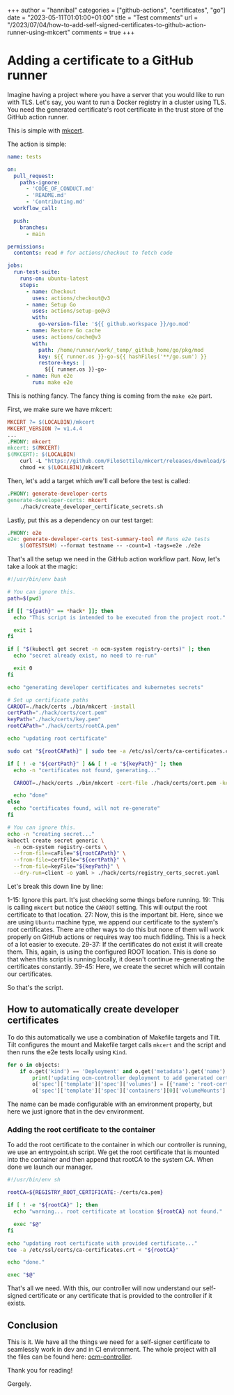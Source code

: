 +++
author = "hannibal"
categories = ["github-actions", "certificates", "go"]
date = "2023-05-11T01:01:00+01:00"
title = "Test comments"
url = "/2023/07/04/how-to-add-self-signed-certificates-to-github-action-runner-using-mkcert"
comments = true
+++

# Adding a certificate to a GitHub runner

Imagine having a project where you have a server that you would like to run with TLS. Let's say, you want to run a
Docker registry in a cluster using TLS. You need the generated certificate's root certificate in the trust store of the
GitHub action runner.

This is simple with [mkcert](https://github.com/FiloSottile/mkcert).

The action is simple:

```yaml
name: tests

on:
  pull_request:
    paths-ignore:
      - 'CODE_OF_CONDUCT.md'
      - 'README.md'
      - 'Contributing.md'
  workflow_call:

  push:
    branches:
      - main

permissions:
  contents: read # for actions/checkout to fetch code

jobs:
  run-test-suite:
    runs-on: ubuntu-latest
    steps:
      - name: Checkout
        uses: actions/checkout@v3
      - name: Setup Go
        uses: actions/setup-go@v3
        with:
          go-version-file: '${{ github.workspace }}/go.mod'
      - name: Restore Go cache
        uses: actions/cache@v3
        with:
          path: /home/runner/work/_temp/_github_home/go/pkg/mod
          key: ${{ runner.os }}-go-${{ hashFiles('**/go.sum') }}
          restore-keys: |
            ${{ runner.os }}-go-
      - name: Run e2e
        run: make e2e

```

This is nothing fancy. The fancy thing is coming from the `make e2e` part.

First, we make sure we have mkcert:

```Makefile
MKCERT ?= $(LOCALBIN)/mkcert
MKCERT_VERSION ?= v1.4.4
...
.PHONY: mkcert
mkcert: $(MKCERT)
$(MKCERT): $(LOCALBIN)
	curl -L "https://github.com/FiloSottile/mkcert/releases/download/$(MKCERT_VERSION)/mkcert-$(MKCERT_VERSION)-$(UNAME)-amd64" -o $(LOCALBIN)/mkcert
	chmod +x $(LOCALBIN)/mkcert
```

Then, let's add a target which we'll call before the test is called:

```Makefile
.PHONY: generate-developer-certs
generate-developer-certs: mkcert
	./hack/create_developer_certificate_secrets.sh
```

Lastly, put this as a dependency on our test target:

```Makefile
.PHONY: e2e
e2e: generate-developer-certs test-summary-tool ## Runs e2e tests
	$(GOTESTSUM) --format testname -- -count=1 -tags=e2e ./e2e
```

That's all the setup we need in the GitHub action workflow part. Now, let's take a look at the magic:

```bash
#!/usr/bin/env bash

# You can ignore this.
path=$(pwd)

if [[ "${path}" == *hack* ]]; then
  echo "This script is intended to be executed from the project root."

  exit 1
fi

if [ "$(kubectl get secret -n ocm-system registry-certs)" ]; then
  echo "secret already exist, no need to re-run"

  exit 0
fi

echo "generating developer certificates and kubernetes secrets"

# Set up certificate paths
CAROOT=./hack/certs ./bin/mkcert -install
certPath="./hack/certs/cert.pem"
keyPath="./hack/certs/key.pem"
rootCAPath="./hack/certs/rootCA.pem"

echo "updating root certificate"

sudo cat "${rootCAPath}" | sudo tee -a /etc/ssl/certs/ca-certificates.crt || echo "failed to append to ca-certificates. Ignoring the failure"

if [ ! -e "${certPath}" ] && [ ! -e "${keyPath}" ]; then
  echo -n "certificates not found, generating..."

  CAROOT=./hack/certs ./bin/mkcert -cert-file ./hack/certs/cert.pem -key-file ./hack/certs/key.pem registry.ocm-system.svc.cluster.local localhost 127.0.0.1 ::1

  echo "done"
else
  echo "certificates found, will not re-generate"
fi

# You can ignore this.
echo -n "creating secret..."
kubectl create secret generic \
  -n ocm-system registry-certs \
  --from-file=caFile="${rootCAPath}" \
  --from-file=certFile="${certPath}" \
  --from-file=keyFile="${keyPath}" \
  --dry-run=client -o yaml > ./hack/certs/registry_certs_secret.yaml


```

Let's break this down line by line:

1-15: Ignore this part. It's just checking some things before running.
19: This is calling `mkcert` but notice the `CAROOT` setting. This will output the root certificate to that location.
27: Now, this is the important bit. Here, since we are using `Ubuntu` machine type, we append our certificate to the
system's root certificates. There are other ways to do this but none of them will work properly on GitHub actions or
requires way too much fiddling. This is a heck of a lot easier to execute.
29-37: If the certificates do not exist it will create them. This, again, is using the configured ROOT location. This
is done so that when this script is running locally, it doesn't continue re-generating the certificates constantly.
39-45: Here, we create the secret which will contain our certificates.

So that's the script.

## How to automatically create developer certificates

To do this automatically we use a combination of Makefile targets and Tilt. Tilt configures the mount and Makefile target
calls `mkcert` and the script and then runs the e2e tests locally using `Kind`.

```python
for o in objects:
    if o.get('kind') == 'Deployment' and o.get('metadata').get('name') == 'ocm-controller':
        print('updating ocm-controller deployment to add generated certificates')
        o['spec']['template']['spec']['volumes'] = [{'name': 'root-certificate', 'secret': {'secretName': 'registry-certs', 'items': [{'key': 'caFile', 'path': 'ca.pem'}]}}]
        o['spec']['template']['spec']['containers'][0]['volumeMounts'] = [{'mountPath': '/certs', 'name': 'root-certificate'}]
```

The name can be made configurable with an environment property, but here we just ignore that in the dev environment.

### Adding the root certificate to the container

To add the root certificate to the container in which our controller is running, we use an entrypoint.sh script.
We get the root certificate that is mounted into the container and then append that rootCA to the system CA. When done
we launch our manager.

```bash
#!/usr/bin/env sh

rootCA=${REGISTRY_ROOT_CERTIFICATE:-/certs/ca.pem}

if [ ! -e "${rootCA}" ]; then
  echo "warning... root certificate at location ${rootCA} not found."

  exec "$@"
fi

echo "updating root certificate with provided certificate..."
tee -a /etc/ssl/certs/ca-certificates.crt < "${rootCA}"

echo "done."

exec "$@"
```

That's all we need. With this, our controller will now understand our self-signed certificate or any certificate that is
provided to the controller if it exists.

## Conclusion

This is it. We have all the things we need for a self-signer certificate to seamlessly work in dev and in CI environment.
The whole project with all the files can be found here: [ocm-controller](https://github.com/open-component-model/ocm-controller).

Thank you for reading!

Gergely.